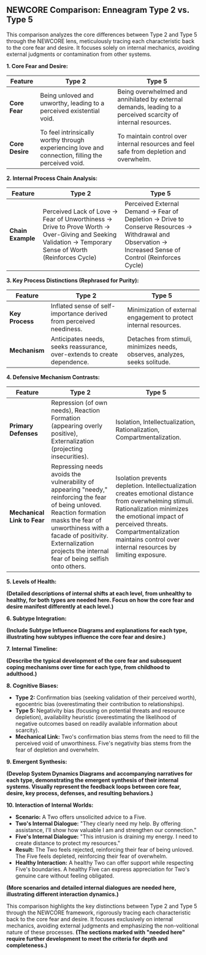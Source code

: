 ## NEWCORE Comparison: Enneagram Type 2 vs. Type 5

This comparison analyzes the core differences between Type 2 and Type 5 through the NEWCORE lens, meticulously tracing each characteristic back to the core fear and desire.  It focuses solely on internal mechanics, avoiding external judgments or contamination from other systems.

**1. Core Fear and Desire:**

| Feature | Type 2 | Type 5 |
|---|---|---|
| **Core Fear** | Being unloved and unworthy, leading to a perceived existential void. | Being overwhelmed and annihilated by external demands, leading to a perceived scarcity of internal resources. |
| **Core Desire** | To feel intrinsically worthy through experiencing love and connection, filling the perceived void. | To maintain control over internal resources and feel safe from depletion and overwhelm. |


**2. Internal Process Chain Analysis:**

| Feature | Type 2 | Type 5 |
|---|---|---|
| **Chain Example** | Perceived Lack of Love → Fear of Unworthiness → Drive to Prove Worth → Over-Giving and Seeking Validation → Temporary Sense of Worth (Reinforces Cycle) | Perceived External Demand → Fear of Depletion → Drive to Conserve Resources → Withdrawal and Observation → Increased Sense of Control (Reinforces Cycle) |


**3. Key Process Distinctions (Rephrased for Purity):**

| Feature | Type 2 | Type 5 |
|---|---|---|
| **Key Process** |  Inflated sense of self-importance derived from perceived neediness. |  Minimization of external engagement to protect internal resources. |
| **Mechanism** | Anticipates needs, seeks reassurance, over-extends to create dependence. | Detaches from stimuli, minimizes needs, observes, analyzes, seeks solitude. |


**4. Defensive Mechanism Contrasts:**

| Feature | Type 2 | Type 5 |
|---|---|---|
| **Primary Defenses** | Repression (of own needs), Reaction Formation (appearing overly positive), Externalization (projecting insecurities). | Isolation, Intellectualization, Rationalization, Compartmentalization. |
| **Mechanical Link to Fear** | Repressing needs avoids the vulnerability of appearing "needy," reinforcing the fear of being unloved.  Reaction formation masks the fear of unworthiness with a facade of positivity. Externalization projects the internal fear of being selfish onto others. | Isolation prevents depletion. Intellectualization creates emotional distance from overwhelming stimuli. Rationalization minimizes the emotional impact of perceived threats. Compartmentalization maintains control over internal resources by limiting exposure. |


**5. Levels of Health:**

**(Detailed descriptions of internal shifts at each level, from unhealthy to healthy, for both types are needed here.  Focus on how the core fear and desire manifest differently at each level.)**

**6. Subtype Integration:**

**(Include Subtype Influence Diagrams and explanations for each type, illustrating how subtypes influence the core fear and desire.)**

**7. Internal Timeline:**

**(Describe the typical development of the core fear and subsequent coping mechanisms over time for each type, from childhood to adulthood.)**

**8. Cognitive Biases:**

* **Type 2:** Confirmation bias (seeking validation of their perceived worth), egocentric bias (overestimating their contribution to relationships).
* **Type 5:** Negativity bias (focusing on potential threats and resource depletion), availability heuristic (overestimating the likelihood of negative outcomes based on readily available information about scarcity).
* **Mechanical Link:** Two's confirmation bias stems from the need to fill the perceived void of unworthiness. Five's negativity bias stems from the fear of depletion and overwhelm.

**9. Emergent Synthesis:**

**(Develop System Dynamics Diagrams and accompanying narratives for each type, demonstrating the emergent synthesis of their internal systems.  Visually represent the feedback loops between core fear, desire, key process, defenses, and resulting behaviors.)**

**10. Interaction of Internal Worlds:**

* **Scenario:** A Two offers unsolicited advice to a Five.
* **Two's Internal Dialogue:** "They clearly need my help.  By offering assistance, I'll show how valuable I am and strengthen our connection."
* **Five's Internal Dialogue:** "This intrusion is draining my energy.  I need to create distance to protect my resources."
* **Result:** The Two feels rejected, reinforcing their fear of being unloved. The Five feels depleted, reinforcing their fear of overwhelm.
* **Healthy Interaction:** A healthy Two can offer support while respecting Five's boundaries. A healthy Five can express appreciation for Two's genuine care without feeling obligated.

**(More scenarios and detailed internal dialogues are needed here, illustrating different interaction dynamics.)**


This comparison highlights the key distinctions between Type 2 and Type 5 through the NEWCORE framework, rigorously tracing each characteristic back to the core fear and desire.  It focuses exclusively on internal mechanics, avoiding external judgments and emphasizing the non-volitional nature of these processes.  **(The sections marked with "needed here" require further development to meet the criteria for depth and completeness.)**
